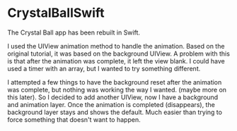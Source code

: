 # CrystalBallSwift

The Crystal Ball app has been rebuilt in Swift.

I used the UIView animation method to handle the animation. Based on the original tutorial, it was based on the background UIView. A problem with this is that after the animation was complete, it left the view blank. I could have used a timer with an array, but I wanted to try something different. 

I attempted a few things to have the background reset after the animation was complete, but nothing was working the way I wanted. (maybe more on this later). So I decided to add another UIView, now I have a background and animation layer. Once the animation is completed (disappears), the background layer stays and shows the default. Much easier than trying to force something that doesn't want to happen.
